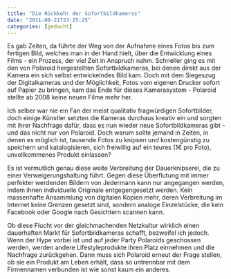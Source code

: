 ```yaml
---
title: "Die Rückkehr der Sofortbildkameras"
date: "2011-08-21T23:25:25"
categories: [gedacht]
---
```


Es gab Zeiten, da führte der Weg von der Aufnahme eines Fotos bis zum fertigen Bild, welches man in der Hand hielt, über die Entwicklung eines Films - ein Prozess, der viel Zeit in Anspruch nahm. Schneller ging es mit den von Polaroid hergestellten Sofortbildkameras, bei denen direkt aus der Kamera ein sich selbst entwickelndes Bild kam. Doch mit dem Siegeszug der Digitalkameras und der Möglichkeit, Fotos vom eigenen Drucker sofort auf Papier zu bringen, kam das Ende für dieses Kamerasystem - Polaroid stellte ab 2008 keine neuen Filme mehr her.

Ich selber war nie ein Fan der meist qualitativ fragwürdigen Sofortbilder, doch einige Künstler setzten die Kameras durchaus kreativ ein und sorgten mit ihrer Nachfrage dafür, dass es nun wieder neue Sofortbildkameras gibt - und das nicht nur von Polaroid. Doch warum sollte jemand in Zeiten, in denen es möglich ist, tausende Fotos zu knipsen und kostengünstig zu speichern und katalogisieren, sich freiwillig auf ein teures (1€ pro Foto), unvollkommenes Produkt einlassen?

Es ist vermutlich genau diese weite Verbreitung der Dauerknipserei, die zu einer Verweigerungshaltung führt. Gegen diese Überflutung mit immer perfekter werdenden Bildern von Jedermann kann nur angegangen werden, indem ihnen individuelle Originale entgegengesetzt werden. Kein massenhafte Ansammlung von digitalen Kopien mehr, deren Verbreitung im Internet keine Grenzen gesetzt sind, sondern analoge Einzelstücke, die kein Facebook oder Google nach Gesichtern scannen kann.

Ob diese Flucht vor der gleichmachenden Netzkultur wirklich einen dauerhaften Markt für Sofortbildkameras schafft, bezweifel ich jedoch. Wenn der Hype vorbei ist und auf jeder Party Polaroids geschossen werden, werden andere Lifestyleprodukte ihren Platz einnehmen und die Nachfrage zurückgehen. Dann muss sich Polaroid erneut der Frage stellen, ob sie ein Produkt am Leben erhält, dass so untrennbar mit dem Firmennamen verbunden ist wie sonst kaum ein anderes.
